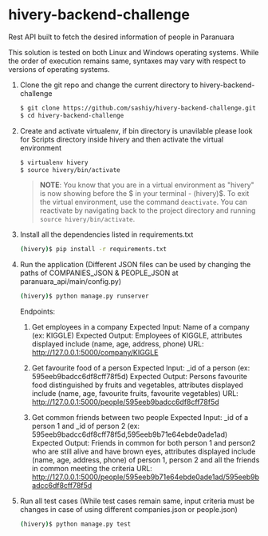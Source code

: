 # hivery-backend-challenge
Rest API built to fetch the desired information of people in Paranuara

This solution is tested on both Linux and Windows operating systems. While the order of execution remains same, syntaxes may vary with respect to versions of operating systems.

1. Clone the git repo and change the current directory to hivery-backend-challenge

    ```sh
    $ git clone https://github.com/sashiy/hivery-backend-challenge.git
    $ cd hivery-backend-challenge
    ```

2. Create and activate virtualenv, if bin directory is unavilable please look for Scripts directory inside hivery and then activate the virtual environment

    ```sh
    $ virtualenv hivery
    $ source hivery/bin/activate
    ```

    > **NOTE**: You know that you are in a virtual environment as "hivery" is now showing before the $ in your terminal - (hivery)$. To exit the virtual environment, use the command `deactivate`. You can reactivate by navigating back to the project directory and running `source hivery/bin/activate`.

3. Install all the dependencies listed in requirements.txt 

    ```sh
    (hivery)$ pip install -r requirements.txt
    ```

4. Run the application (Different JSON files can be used by changing the paths of COMPANIES_JSON & PEOPLE_JSON at paranuara_api/main/config.py)

    ```sh
    (hivery)$ python manage.py runserver
    ```
    
    Endpoints:
    
    1. Get employees in a company
       Expected Input: Name of a company (ex: KIGGLE)
       Expected Output: Employees of KIGGLE, attributes displayed include (name, age, address, phone)
       URL: http://127.0.0.1:5000/company/KIGGLE
    
    2. Get favourite food of a person
       Expected Input: _id of a person (ex: 595eeb9badcc6df8cff78f5d)
       Expected Output: Persons favourite food distinguished by fruits and vegetables, attributes displayed include (name, age, favourite fruits, favourite vegetables)
       URL: http://127.0.0.1:5000/people/595eeb9badcc6df8cff78f5d
      
    3. Get common friends between two people
       Expected Input: _id of a person 1 and _id of person 2 (ex: 595eeb9badcc6df8cff78f5d,595eeb9b71e64ebde0ade1ad)
       Expected Output: Friends in common for both person 1 and person2 who are still alive and have brown eyes, attributes displayed include (name, age, address, phone) of person 1, person 2 and all the friends in common meeting the criteria
       URL: http://127.0.0.1:5000/people/595eeb9b71e64ebde0ade1ad/595eeb9badcc6df8cff78f5d

    
    
5. Run all test cases (While test cases remain same, input criteria must be changes in case of using different companies.json or people.json)

    ```sh
    (hivery)$ python manage.py test
    ```


    ```
 
    
